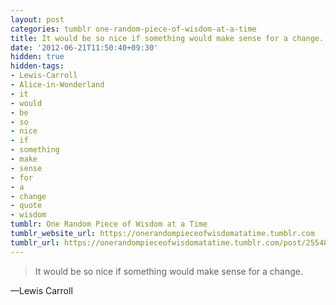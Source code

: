 ```yaml
---
layout: post
categories: tumblr one-random-piece-of-wisdom-at-a-time
title: It would be so nice if something would make sense for a change.
date: '2012-06-21T11:50:40+09:30'
hidden: true
hidden-tags:
- Lewis-Carroll
- Alice-in-Wonderland
- it
- would
- be
- so
- nice
- if
- something
- make
- sense
- for
- a
- change
- quote
- wisdom
tumblr: One Random Piece of Wisdom at a Time
tumblr_website_url: https://onerandompieceofwisdomatatime.tumblr.com
tumblr_url: https://onerandompieceofwisdomatatime.tumblr.com/post/25548345500/it-would-be-so-nice-if-something-would-make-sense
---
```

> It would be so nice if something would make sense for a change.

—Lewis Carroll

